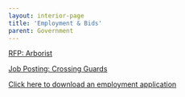 ```yaml
---
layout: interior-page
title: 'Employment & Bids'
parent: Government
---
```


[RFP: Arborist](https://storage.googleapis.com/static.rutherford-nj.com/finance/Employment/RFP%20Arborist%20Notice.pdf)

[Job Posting: Crossing Guards](https://storage.googleapis.com/static.rutherford-nj.com/finance/Employment/Hiring%20Crossing%20Guards%202021%20Alternate.pdf)

[Click here to download an employment application](https://storage.googleapis.com/static.rutherford-nj.com/borough-clerk/permits-licenses/Employment%20Application%20REVISED.pdf)
